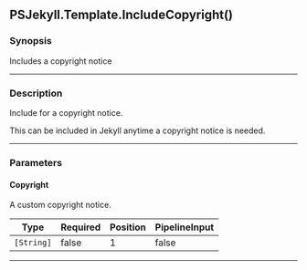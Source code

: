PSJekyll.Template.IncludeCopyright()
------------------------------------

### Synopsis
Includes a copyright notice

---

### Description

Include for a copyright notice.

This can be included in Jekyll anytime a copyright notice is needed.

---

### Parameters
#### **Copyright**
A custom copyright notice.

|Type      |Required|Position|PipelineInput|
|----------|--------|--------|-------------|
|`[String]`|false   |1       |false        |

---
